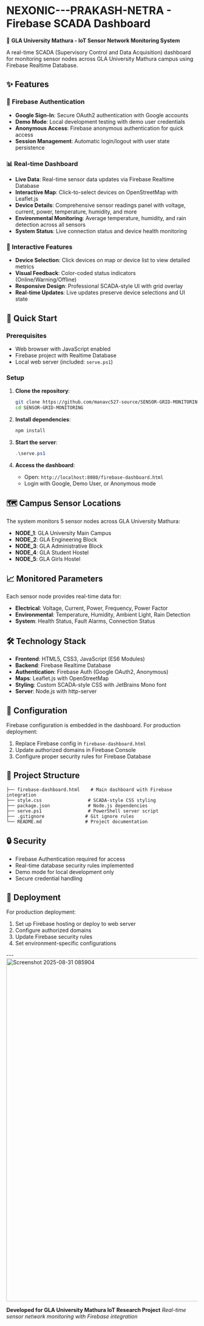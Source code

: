 # NEXONIC---PRAKASH-NETRA - Firebase SCADA Dashboard

🏫 **GLA University Mathura - IoT Sensor Network Monitoring System**

A real-time SCADA (Supervisory Control and Data Acquisition) dashboard for monitoring sensor nodes across GLA University Mathura campus using Firebase Realtime Database.

## ✨ Features

### 🔐 Firebase Authentication
- **Google Sign-In**: Secure OAuth2 authentication with Google accounts
- **Demo Mode**: Local development testing with demo user credentials
- **Anonymous Access**: Firebase anonymous authentication for quick access
- **Session Management**: Automatic login/logout with user state persistence

### 📊 Real-time Dashboard
- **Live Data**: Real-time sensor data updates via Firebase Realtime Database
- **Interactive Map**: Click-to-select devices on OpenStreetMap with Leaflet.js
- **Device Details**: Comprehensive sensor readings panel with voltage, current, power, temperature, humidity, and more
- **Environmental Monitoring**: Average temperature, humidity, and rain detection across all sensors
- **System Status**: Live connection status and device health monitoring

### 🎯 Interactive Features
- **Device Selection**: Click devices on map or device list to view detailed metrics
- **Visual Feedback**: Color-coded status indicators (Online/Warning/Offline)
- **Responsive Design**: Professional SCADA-style UI with grid overlay
- **Real-time Updates**: Live updates preserve device selections and UI state

## 🚀 Quick Start

### Prerequisites
- Web browser with JavaScript enabled
- Firebase project with Realtime Database
- Local web server (included: `serve.ps1`)

### Setup
1. **Clone the repository**:
   ```bash
   git clone https://github.com/manavc527-source/SENSOR-GRID-MONITORING.git
   cd SENSOR-GRID-MONITORING
   ```

2. **Install dependencies**:
   ```bash
   npm install
   ```

3. **Start the server**:
   ```powershell
   .\serve.ps1
   ```

4. **Access the dashboard**:
   - Open: `http://localhost:8080/firebase-dashboard.html`
   - Login with Google, Demo User, or Anonymous mode

## 🗺️ Campus Sensor Locations

The system monitors 5 sensor nodes across GLA University Mathura:

- **NODE_1**: GLA University Main Campus
- **NODE_2**: GLA Engineering Block  
- **NODE_3**: GLA Administrative Block
- **NODE_4**: GLA Student Hostel
- **NODE_5**: GLA Girls Hostel

## 📈 Monitored Parameters

Each sensor node provides real-time data for:

- **Electrical**: Voltage, Current, Power, Frequency, Power Factor
- **Environmental**: Temperature, Humidity, Ambient Light, Rain Detection
- **System**: Health Status, Fault Alarms, Connection Status

## 🛠️ Technology Stack

- **Frontend**: HTML5, CSS3, JavaScript (ES6 Modules)
- **Backend**: Firebase Realtime Database
- **Authentication**: Firebase Auth (Google OAuth2, Anonymous)
- **Maps**: Leaflet.js with OpenStreetMap
- **Styling**: Custom SCADA-style CSS with JetBrains Mono font
- **Server**: Node.js with http-server

## 🔧 Configuration

Firebase configuration is embedded in the dashboard. For production deployment:

1. Replace Firebase config in `firebase-dashboard.html`
2. Update authorized domains in Firebase Console
3. Configure proper security rules for Firebase Database

## 📁 Project Structure

```
├── firebase-dashboard.html    # Main dashboard with Firebase integration
├── style.css                 # SCADA-style CSS styling
├── package.json              # Node.js dependencies
├── serve.ps1                 # PowerShell server script
├── .gitignore               # Git ignore rules
└── README.md                # Project documentation
```

## 🔒 Security

- Firebase Authentication required for access
- Real-time database security rules implemented
- Demo mode for local development only
- Secure credential handling

## 🚀 Deployment

For production deployment:
1. Set up Firebase hosting or deploy to web server
2. Configure authorized domains
3. Update Firebase security rules
4. Set environment-specific configurations

---                                                                                                                                                                                                                 <img width="1919" height="900" alt="Screenshot 2025-08-31 085904" src="https://github.com/user-attachments/assets/723904d9-7cc2-4451-a1ec-c6a9eb3a950f" />


**Developed for GLA University Mathura IoT Research Project**
*Real-time sensor network monitoring with Firebase integration*

